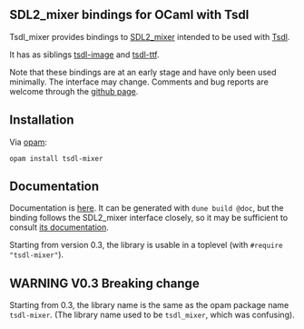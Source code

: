 SDL2\_mixer bindings for OCaml with Tsdl
----------------------------------------

Tsdl\_mixer provides bindings to
[SDL2_mixer](https://www.libsdl.org/projects/SDL_mixer/) intended to
be used with [Tsdl](http://erratique.ch/software/tsdl).

It has as siblings [tsdl-image](https://github.com/sanette/tsdl-image)
and [tsdl-ttf](https://github.com/sanette/tsdl-ttf).

Note that these bindings are at an early stage and have only been used
minimally.  The interface may change.  Comments and bug reports are
welcome through the [github page](https://github.com/sanette/tsdl-mixer).

## Installation

Via [opam](https://opam.ocaml.org/):

    opam install tsdl-mixer

## Documentation

Documentation is
[here](https://sanette.github.io/tsdl-mixer/Mixer/index.html). It can
be generated with `dune build @doc`, but the binding follows the
SDL2_mixer interface closely, so it may be sufficient to consult
[its documentation](https://www.libsdl.org/projects/SDL_mixer/docs/index.html).

Starting from version 0.3, the library is usable in a toplevel (with
`#require "tsdl-mixer"`).

## WARNING V0.3 Breaking change

Starting from 0.3, the library name is the same as the opam package
name `tsdl-mixer`. (The library name used to be `tsdl_mixer`, which
was confusing).
